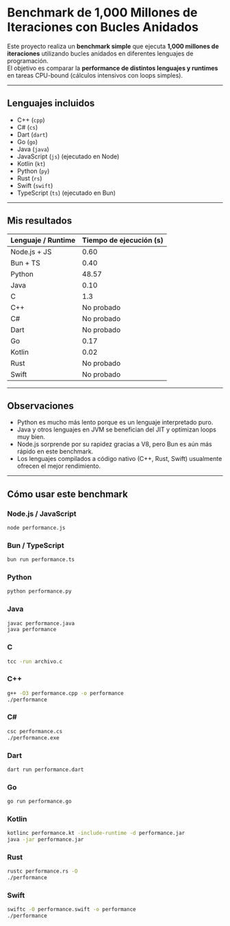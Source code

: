# Benchmark de 1,000 Millones de Iteraciones con Bucles Anidados

Este proyecto realiza un **benchmark simple** que ejecuta **1,000 millones de iteraciones** utilizando bucles anidados en diferentes lenguajes de programación.  
El objetivo es comparar la **performance de distintos lenguajes y runtimes** en tareas CPU-bound (cálculos intensivos con loops simples).

---

## Lenguajes incluidos

- C++ (`cpp`)  
- C# (`cs`)  
- Dart (`dart`)  
- Go (`go`)  
- Java (`java`)  
- JavaScript (`js`) (ejecutado en Node) 
- Kotlin (`kt`)  
- Python (`py`)  
- Rust (`rs`)  
- Swift (`swift`)  
- TypeScript (`ts`) (ejecutado en Bun)  


---

## Mis resultados

| Lenguaje / Runtime | Tiempo de ejecución (s) |
|-------------------|------------------------|
| Node.js + JS      | 0.60                   |
| Bun + TS          | 0.40                   |
| Python            | 48.57                  |
| Java              | 0.10                   |
| C                 | 1.3             |
| C++               | No probado             |
| C#                | No probado             |
| Dart              | No probado             |
| Go                | 0.17                   |
| Kotlin            | 0.02                   |
| Rust              | No probado             |
| Swift             | No probado             |

---

## Observaciones

- Python es mucho más lento porque es un lenguaje interpretado puro.  
- Java y otros lenguajes en JVM se benefician del JIT y optimizan loops muy bien.  
- Node.js sorprende por su rapidez gracias a V8, pero Bun es aún más rápido en este benchmark.  
- Los lenguajes compilados a código nativo (C++, Rust, Swift) usualmente ofrecen el mejor rendimiento.

---

## Cómo usar este benchmark

### Node.js / JavaScript
```bash
node performance.js
```

### Bun / TypeScript
```bash
bun run performance.ts
```


### Python 
```bash
python performance.py
```

### Java
```bash
javac performance.java
java performance
```

### C
```bash
tcc -run archivo.c
```

### C++
```bash
g++ -O3 performance.cpp -o performance
./performance
```

### C#
```bash
csc performance.cs
./performance.exe
```

### Dart
```bash
dart run performance.dart
```

### Go
```bash
go run performance.go
```

### Kotlin
```bash
kotlinc performance.kt -include-runtime -d performance.jar
java -jar performance.jar
```

### Rust
```bash
rustc performance.rs -O
./performance
```

### Swift
```bash
swiftc -O performance.swift -o performance
./performance
```